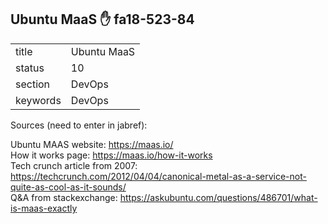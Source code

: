 ## Ubuntu MaaS :hand: fa18-523-84


|          |                 |
| -------- | --------------- |
| title    | Ubuntu MaaS     | 
| status   | 10              |
| section  | DevOps          |
| keywords | DevOps          |

Sources (need to enter in jabref):

Ubuntu MAAS website: https://maas.io/  
How it works page: https://maas.io/how-it-works  
Tech crunch article from 2007: https://techcrunch.com/2012/04/04/canonical-metal-as-a-service-not-quite-as-cool-as-it-sounds/  
Q&A from stackexchange: https://askubuntu.com/questions/486701/what-is-maas-exactly
